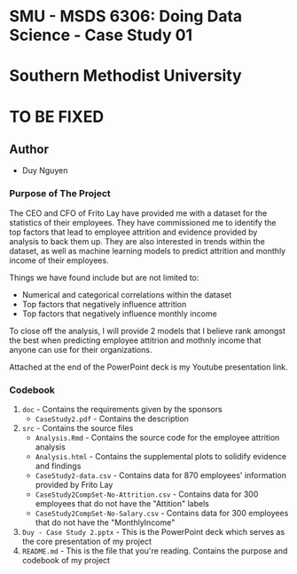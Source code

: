 # SMU - MSDS 6306: Doing Data Science - Case Study 01
# Southern Methodist University
# TO BE FIXED

## Author
- Duy Nguyen

### Purpose of The Project
The CEO and CFO of Frito Lay have provided me with a dataset for the statistics of their employees. They have commissioned me to identify the top factors that lead to employee attrition and evidence provided by analysis to back them up. They are also interested in trends within the dataset, as well as machine learning models to predict attrition and monthly income of their employees.

Things we have found include but are not limited to: 
- Numerical and categorical correlations within the dataset
- Top factors that negatively influence attrition
- Top factors that negatively influence monthly income

To close off the analysis, I will provide 2 models that I believe rank amongst the best when predicting employee attitrion and mothnly income that anyone can use for their organizations.

Attached at the end of the PowerPoint deck is my Youtube presentation link. 

### Codebook
1. `doc` - Contains the requirements given by the sponsors
   - `CaseStudy2.pdf` - Contains the description
2. `src` - Contains the source files
   - `Analysis.Rmd` - Contains the source code for the employee attrition analysis
   - `Analysis.html` - Contains the supplemental plots to solidify evidence and findings
   - `CaseStudy2-data.csv` - Contains data for 870 employees' information provided by Frito Lay
   - `CaseStudy2CompSet-No-Attrition.csv` - Contains data for 300 employees that do not have the "Attition" labels
   - `CaseStudy2CompSet-No-Salary.csv` - Contains data for 300 employees that do not have the "MonthlyIncome"
3. `Duy - Case Study 2.pptx` - This is the PowerPoint deck which serves as the core presentation of my project
4. `README.md` - This is the file that you're reading. Contains the purpose and codebook of my project
